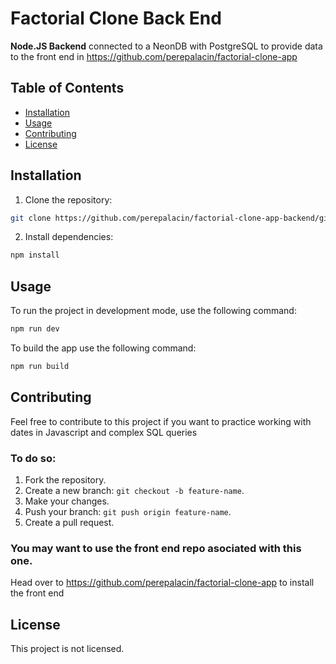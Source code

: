 # Factorial Clone Back End

**Node.JS Backend** connected to a NeonDB with PostgreSQL to provide data to the front end in https://github.com/perepalacin/factorial-clone-app
## Table of Contents  
- [Installation](#installation)  
- [Usage](#usage)  
- [Contributing](#contributing)  
- [License](#license)


## Installation  
1. Clone the repository:  
```bash  
git clone https://github.com/perepalacin/factorial-clone-app-backend/git  
```  
  
2. Install dependencies:  
```bash  
npm install  
```

## Usage  
To run the project in development mode, use the following command:  
```bash  
npm run dev 
```
To build the app use the following command:
```bash
npm run build
```

## Contributing  
Feel free to contribute to this project if you want to practice working with dates in Javascript and complex SQL queries
### To do so:
1. Fork the repository.  
2. Create a new branch: `git checkout -b feature-name`.  
3. Make your changes.  
4. Push your branch: `git push origin feature-name`.  
5. Create a pull request.
### You may want to use the front end repo asociated with this one.
Head over to https://github.com/perepalacin/factorial-clone-app to install the front end
## License  
This project is not licensed.

